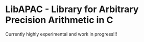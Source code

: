 # LibAPAC - Library for Arbitrary Precision Arithmetic in C

Currently highly experimental and work in progress!!!
